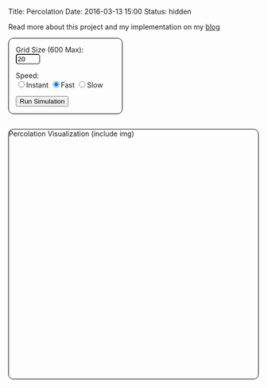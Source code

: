 Title: Percolation
Date: 2016-03-13 15:00
Status: hidden

Read more about this project and my implementation on my [blog]({filename}../blog/percolation_post.md)

<!DOCTYPE html>
<html>
<head>
    <meta charset="utf-8">
    <script>var interval = null;</script> <!--This lets me clear the interval to avoid duplicate runs on refresh -->
</head>

<style>
canvas {
    border: 1px solid black;
    border-radius: 10px;
    padding-left: 0;
    padding-right: 0;
    display: block;
}

form {
    width: 200px;
    padding: 1em;
    border: 1px solid black;
    border-radius: 10px;
    margin-bottom: 30px; 
    clear: both;
}

form div + div {
    margin-top: 1em;
}

#gridSize {
    border-radius: 5px;
}
</style>

<body>
<div id="content">

<form id="inputs">
    <div>
    	<label>Grid Size (600 Max):</label><br>
    	<input type="text" id="gridSize" value="20", maxlength="3", size="3">
    </div>
    <div>
	<label>Speed:</label><br>
	<input type="radio" name="speed" value="instant">Instant
	<input type="radio" name="speed" value="fast" checked>Fast
	<input type="radio" name="speed" value="slow">Slow
    </div>
    <div>
	<button type='button' id="button" onclick="return simulatePercolation()">Run Simulation</button>
    </div> 
</form>

<canvas id="animation" width="600" height="600">
    Percolation Visualization (include img)
</canvas>

<p id="percolates"></p>
<br>

</div>
</body>
</html>

<script>
// Draw grid to canvas.  Called repeatedly from simulatePercolation.
function draw(N,perc) {
    var canvas = document.getElementById('animation');
    var ctx = canvas.getContext('2d');
    var canvasSize = canvas.width; // = height because square canvas assumed
    var siteSize = Math.floor(canvasSize / N);
    var firstSiteLocation = (canvasSize - siteSize * N) / 2;  // Centering
    
    // Helper function to convert row/col nums to grid locations
    function loc(coordinate) {
        return firstSiteLocation + (coordinate - 1) * siteSize
    }
    
    ctx.fillStyle="grey";
    ctx.fillRect(0,0,canvasSize,canvasSize);
    this.drawGrid = function() {
        for (var row = 1; row < N + 1; row++) {
            for (var col = 1; col < N + 1; col++) {
                if (perc.isFull(row, col)) {
                    ctx.fillStyle = "#6699FF"; // Full sites are blue
                    ctx.fillRect(loc(col), loc(row), siteSize, siteSize); 
                } else if (perc.isOpen(row, col)) {
                    ctx.fillStyle = "white";  // Open sites are white
                    ctx.fillRect(loc(col), loc(row), siteSize, siteSize);
                } else {
                    ctx.fillStyle = "black";  // Closed sites are black
                    ctx.fillRect(loc(col), loc(row), siteSize, siteSize);
                } 
            }
        }
    }
}

// Main function.  Open sites randomly until percolation, calling draw with each open.
function simulatePercolation() {
    // Remove output from last run if it exists
    document.getElementById("percolates").innerHTML = "";
    clearInterval(interval);
    
    // User inputs.  The + forces the values to be numeric:
    var N = +document.getElementById("gridSize").value;
    var radios = document.getElementsByName('speed');
    for (var i = 0, length = radios.length; i < length; i++) {
        if (radios[i].checked) {
            if (radios[i].value == "instant") { var delay = 0; }
            else if (radios[i].value == "fast") { var delay = 5; }
            else if (radios[i].value == "slow") { var delay = 500; }
            break;
        }
    }

    // Creating instances of "classes"
    var perc = new Percolation(N);
    var drawPerc = new draw(N,perc);
    var count = 0; // Should output to screen when simulation is finished

    // Open a site uniformly at random within the grid
    function openRandom() {
        // Generate random integers between 1 and N
        var i = Math.floor(Math.random() * N + 1);
        var j = Math.floor(Math.random() * N + 1);

        if (perc.isOpen(i, j)) {
            openRandom();
        } else {
            perc.open(i, j);
            return;
        }
    }

    // Open random sites and re-draw grid until system percolates
    function checkPerc() {
        if (!perc.percolates()) {
            openRandom();
            count++;
            drawPerc.drawGrid();
        } else {
            clearInterval(interval);
            var percentage = parseFloat((count * 100) / (N * N)).toFixed(2);
            var outstring = "The system percolates after opening " + count + 
            " sites. The percentage of open sites is " + percentage + "%";
            document.getElementById("percolates").innerHTML = outstring;
        }
    }

    // Runs a while loop until system percolates then outputs to screen
    function outputInstantly() {
        while (!perc.percolates()) {
            openRandom();
            count++;
        }
        drawPerc.drawGrid();
        var percentage = parseFloat((count * 100) / (N * N)).toFixed(2);
        var outstring = "The system percolates after opening " + count + 
        " sites. The percentage of open sites is " + percentage + "%";
        document.getElementById("percolates").innerHTML = outstring;
    }

    // If no delay, draw instantly.  Otherwise, draw with setInterval and delay
    if (delay === 0) {
        outputInstantly();
    } else {
        // Use setInterval to repeatedly call checkPerc until system percolates 
        interval = setInterval(checkPerc, delay);
        interval();
    }
}

// Percolation system.  Grid begins closed with functions to open sites and check status
function Percolation(N) {
    // Constructor
    var size = N;
    var uf = new WeightedQuickUnionUF(N * N + 2);
    var topUF = new WeightedQuickUnionUF(N * N + 2);
    var opened = [];
    for (var i = 0; i < N * N; i++) {
        opened[i] = false;
    }

    // Helper function to convert 2 digit references to 1 digit
    function xyTo1D(i, j) {
        return size * (i - 1) + j;
    }

    // Open a new site in the grid
    this.open = function(i, j) {
        // Mark open in boolean array:
        opened[xyTo1D(i, j)] = true;
        
        // Connect with open neighbors:
        if (i != 1 && this.isOpen(i - 1, j)) {
            uf.union(xyTo1D(i, j), xyTo1D(i - 1, j));
            topUF.union(xyTo1D(i, j), xyTo1D(i - 1, j));
        }
        if (i != size && this.isOpen(i + 1, j)) {
            uf.union(xyTo1D(i, j), xyTo1D(i + 1, j));
            topUF.union(xyTo1D(i, j), xyTo1D(i + 1, j));
        }
        if (j != 1 && this.isOpen(i, j - 1)) {
            uf.union(xyTo1D(i, j), xyTo1D(i, j - 1));
            topUF.union(xyTo1D(i, j), xyTo1D(i, j - 1));
        }
        if (j != size && this.isOpen(i, j + 1)) {
            uf.union(xyTo1D(i, j), xyTo1D(i, j + 1));
            topUF.union(xyTo1D(i, j), xyTo1D(i, j + 1));
        }

        // If in top or bottom row, connect to virtual sites:
        if (i === 1) {
            uf.union(xyTo1D(i, j), 0);
            topUF.union(xyTo1D(i, j), 0);
        }
        if (i === size) {
            // Don't connect topUF.  Prevents backwash problem
            uf.union(xyTo1D(i, j), size * size + 1);
        }


    }
    
    this.isOpen = function(i, j) {
        return opened[xyTo1D(i, j)];
    }

    // A site is full if a path exists from it to the top
    this.isFull = function(i, j) {
        return topUF.connected(xyTo1D(i, j), 0);
    }

    // System percolates if top and bottom virtual sites are connected
    this.percolates = function() {
        return uf.connected(0, size * size + 1);
        return 0;
    }
}

// Union find implementation for efficient checking of percolation
function WeightedQuickUnionUF(N) {
    
    // Constructor
    var id = [];
    var sz = []; 
    for (var i = 0; i < N; i++) {
        id[i] = i; // id[i] = parent of i
        sz[i] = 1; // sz[i] = number of objects in subtree rooted at i
    }

    // Returns the number of components, which starts at N
    this.count = N;

    // Returns the component id for the component containing site
    this.find = function(p) {
        while (p != id[p]) {
            p = id[p];
        }
        return p;
    }

    // Returns true if two elements are part of the same component
    this.connected = function(p, q) {
        return this.find(p) === this.find(q);
    }

    // Connects the components of two elements
    this.union = function(p, q) {
        var rootP = this.find(p);
        var rootQ = this.find(q);
        if (rootP === rootQ) { return; }
        
        // make smaller root point to large one
        if (sz[rootP] < sz[rootQ]) {
            id[rootP] = rootQ; sz[rootQ] += sz[rootP];
        } else {
            id[rootQ] = rootP; sz[rootP] += sz[rootQ];
        }
        this.count--;
    }
} 
</script>

